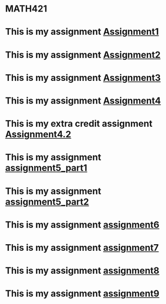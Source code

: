 # MATH421


# This is my assignment [Assignment1](Assignment1.html)
# This is my assignment [Assignment2](assignment2.html)
# This is my assignment [Assignment3](Assignment3.html)
# This is my assignment [Assignment4](assignment4.html)
# This is my extra credit assignment [Assignment4.2](Assignment4.2)
# This is my assignment [assignment5_part1](assignment5_part1.html)
# This is my assignment [assignment5_part2](assignment5_part2.html)
# This is my assignment [assignment6](assignment6.html)
# This is my assignment [assignment7](assignment7.html)
# This is my assignment [assignment8](assignment8.html)
# This is my assignment [assignment9](assignment9.html)